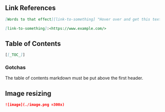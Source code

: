 ## Link References
```markdown
[Words to that effect][link-to-something] "Hover over and get this text"  
  
[link-to-something]:<https://www.example.com/>
```

## Table of Contents
```markdown
[[_TOC_]]
```

### Gotchas
The table of contents markdown must be put above the first header.

## Image resizing
```markdown
![image](./image.png =300x)
```
